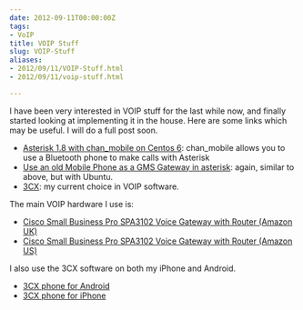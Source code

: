 ```yaml
---
date: 2012-09-11T00:00:00Z
tags:
- VoIP
title: VOIP Stuff
slug: VOIP-Stuff
aliases:
- 2012/09/11/VOIP-Stuff.html
- 2012/09/11/voip-stuff.html

---
```

 
 

I have been very interested in VOIP stuff for the last while now, and finally started looking at implementing it in the house. Here are some links which may be useful. I will do a full post soon.

* [Asterisk 1.8 with chan_mobile on Centos 6][1]: chan_mobile allows you to use a Bluetooth phone to make calls with Asterisk
* [Use an old Mobile Phone as a GMS Gateway in asterisk][2]: again, similar to above, but with Ubuntu.
* [3CX][3]: my current choice in VOIP software.

The main VOIP hardware I use is:

* [Cisco Small Business Pro SPA3102 Voice Gateway with Router (Amazon UK)][4]
* [Cisco Small Business Pro SPA3102 Voice Gateway with Router (Amazon US)][5]

I also use the 3CX software on both my iPhone and Android.

* [3CX phone for Android][6]
* [3CX phone for iPhone][7]

[1]:http://wiki.stocksy.co.uk/wiki/Asterisk_1.8_with_chan_mobile_on_CentOS_6
[2]:http://www.stocksy.co.uk/articles/Networks/use_an_old_mobile_phone_as_a_gsm_gateway_in_asterisk/
[3]:http://www.3cx.com/
[4]:http://www.amazon.co.uk/gp/product/B000TSJ5JK/ref=as_li_ss_tl?ie=UTF8&camp=1634&creative=19450&creativeASIN=B000TSJ5JK&linkCode=as2&tag=tiescomclo-21
[5]:http://www.amazon.com/gp/product/B000FKP55U/ref=as_li_ss_tl?ie=UTF8&camp=1789&creative=390957&creativeASIN=B000FKP55U&linkCode=as2&tag=lotassmartmann00
[6]:https://play.google.com/store/apps/details?id=com.tcx.sip.ui
[7]:http://target.georiot.com/Proxy.ashx?grid=621&GR_URL=http%3A%2F%2Fitunes.apple.com%2Fie%2Fapp%2F3cxphone-for-iphone%2Fid392927995%3Fmt%3D8
